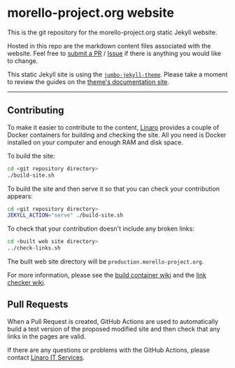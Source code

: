 # morello-project.org website

This is the git repository for the morello-project.org static Jekyll website.

Hosted in this repo are the markdown content files associated with the website. Feel free to [submit a PR](https://github.com/MorelloProject/website/pulls) / [Issue](https://github.com/MorelloProject/website/issues/new) if there is anything you would like to change.

This static Jekyll site is using the [`jumbo-jekyll-theme`](https://github.com/linaro-marketing/jumbo-jekyll-theme). Please take a moment to review the guides on the [theme's documentation site](https://linaro-jekyll-theme.readthedocs.io/en/latest/).

*****

## Contributing

To make it easier to contribute to the content, [Linaro](https://www.linaro.org) provides a couple of Docker containers for building and checking the site. All you need is Docker installed on your computer and enough RAM and disk space.

To build the site:

```bash
cd <git repository directory>
./build-site.sh
```

To build the site and then serve it so that you can check your contribution appears:

```bash
cd <git repository directory>
JEKYLL_ACTION="serve" ./build-site.sh
```

To check that your contribution doesn't include any broken links:

```bash
cd <built web site directory>
../check-links.sh
```

The built web site directory will be `production.morello-project.org`.

For more information, please see the [build container wiki](https://github.com/linaro-its/jekyll-build-container/wiki) and the [link checker wiki](https://github.com/linaro-its/jekyll-link-checker/wiki).

## Pull Requests

When a Pull Request is created, GitHub Actions are used to automatically build a test version of the proposed modified site and then check that any links in the pages are valid.

If there are any questions or problems with the GitHub Actions, please contact [Linaro IT Services](https://servicedesk.linaro.org/servicedesk/customer/portal/3/create/50).
